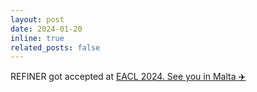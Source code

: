 ```yaml
---
layout: post
date: 2024-01-20 
inline: true
related_posts: false
---
```


REFINER got accepted at <a href="https://2024.eacl.org/">EACL 2024. See you in Malta :airplane:
